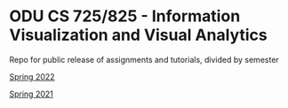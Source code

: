 # ODU CS 725/825 - Information Visualization and Visual Analytics
Repo for public release of assignments and tutorials, divided by semester

[Spring 2022](spr22/README.md)

[Spring 2021](spr21/README.md)
